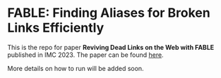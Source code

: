 # FABLE: Finding Aliases for Broken Links Efficiently
This is the repo for paper **Reviving Dead Links on the Web with FABLE** published in IMC 2023. The paper can be found [here](https://dl-acm-org.proxy.lib.umich.edu/doi/10.1145/3618257.3624832).


More details on how to run will be added soon.